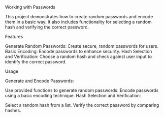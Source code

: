 Working with Passwords

This project demonstrates how to create random passwords and encode them in a basic way. It also includes functionality for selecting a random hash and verifying the correct password.

Features

Generate Random Passwords: Create secure, random passwords for users.
Basic Encoding: Encode passwords to enhance security.
Hash Selection and Verification: Choose a random hash and check against user input to identify the correct password.

Usage

Generate and Encode Passwords:

Use provided functions to generate random passwords.
Encode passwords using a basic encoding technique.
Hash Selection and Verification:

Select a random hash from a list.
Verify the correct password by comparing hashes.


